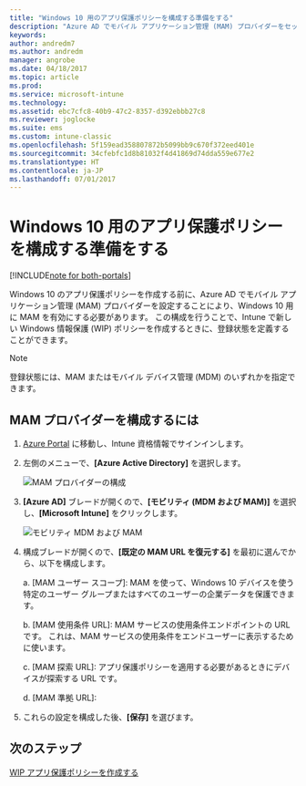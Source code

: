 ```yaml
---
title: "Windows 10 用のアプリ保護ポリシーを構成する準備をする"
description: "Azure AD でモバイル アプリケーション管理 (MAM) プロバイダーをセットアップします"
keywords: 
author: andredm7
ms.author: andredm
manager: angrobe
ms.date: 04/18/2017
ms.topic: article
ms.prod: 
ms.service: microsoft-intune
ms.technology: 
ms.assetid: ebc7cfc8-40b9-47c2-8357-d392ebbb27c8
ms.reviewer: joglocke
ms.suite: ems
ms.custom: intune-classic
ms.openlocfilehash: 5f159ead358807872b5099bb9c670f372eed401e
ms.sourcegitcommit: 34cfebfc1d8b81032f4d41869d74dda559e677e2
ms.translationtype: HT
ms.contentlocale: ja-JP
ms.lasthandoff: 07/01/2017
---
```

# <a name="get-ready-to-configure-app-protection-policies-for-windows-10"></a>Windows 10 用のアプリ保護ポリシーを構成する準備をする

[!INCLUDE[note for both-portals](../includes/note-for-both-portals.md)]

Windows 10 のアプリ保護ポリシーを作成する前に、Azure AD でモバイル アプリケーション管理 (MAM) プロバイダーを設定することにより、Windows 10 用に MAM を有効にする必要があります。 この構成を行うことで、Intune で新しい Windows 情報保護 (WIP) ポリシーを作成するときに、登録状態を定義することができます。

> [!NOTE]
> 登録状態には、MAM またはモバイル デバイス管理 (MDM) のいずれかを指定できます。

## <a name="to-configure-the-mam-provider"></a>MAM プロバイダーを構成するには

1.  [Azure Portal](https://portal.azure.com/) に移動し、Intune 資格情報でサインインします。

2.  左側のメニューで、**[Azure Active Directory]** を選択します。

    ![MAM プロバイダーの構成](../media/AppManagement/mam-provider-sc-1.png)

3.  **[Azure AD]** ブレードが開くので、**[モビリティ (MDM および MAM)]** を選択し、**[Microsoft Intune]** をクリックします。

    ![モビリティ MDM および MAM](../media/AppManagement/mam-provider-sc-2.png)

4.  構成ブレードが開くので、**[既定の MAM URL を復元する]** を最初に選んでから、以下を構成します。

    a.  [MAM ユーザー スコープ]: MAM を使って、Windows 10 デバイスを使う特定のユーザー グループまたはすべてのユーザーの企業データを保護できます。

    b.  [MAM 使用条件 URL]: MAM サービスの使用条件エンドポイントの URL です。 これは、MAM サービスの使用条件をエンドユーザーに表示するために使います。

    c.  [MAM 探索 URL]: アプリ保護ポリシーを適用する必要があるときにデバイスが探索する URL です。

    d.  [MAM 準拠 URL]:

5.  これらの設定を構成した後、**[保存]** を選びます。

## <a name="next-steps"></a>次のステップ

[WIP アプリ保護ポリシーを作成する](/intune-classic/deploy-use/create-windows-information-protection-policy-with-intune)
